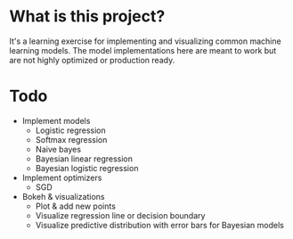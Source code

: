 # What is this project?

It's a learning exercise for implementing and visualizing common machine learning models. The model implementations here are meant to work but are not highly optimized or production ready.

# Todo
- Implement models
  - Logistic regression
  - Softmax regression
  - Naive bayes
  - Bayesian linear regression
  - Bayesian logistic regression
- Implement optimizers
  - SGD
- Bokeh & visualizations
  - Plot & add new points
  - Visualize regression line or decision boundary
  - Visualize predictive distribution with error bars for Bayesian models
